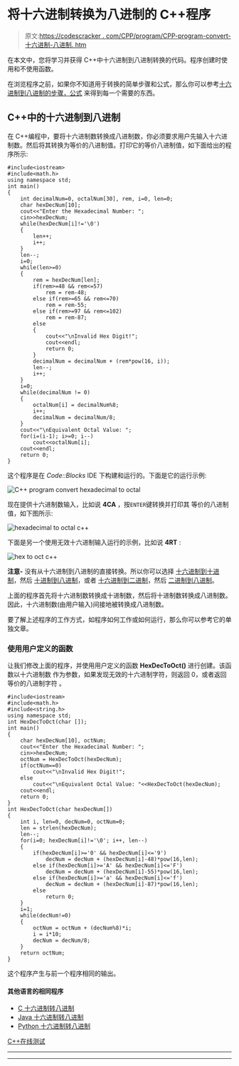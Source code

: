 # 将十六进制转换为八进制的 C++程序

> 原文:[https://codescracker . com/CPP/program/CPP-program-convert-十六进制-八进制. htm](https://codescracker.com/cpp/program/cpp-program-convert-hexadecimal-to-octal.htm)

在本文中，您将学习并获得 C++中十六进制到八进制转换的代码。程序创建时使用和不使用函数。

在浏览程序之前，如果你不知道用于转换的简单步骤和公式，那么你可以参考[十六进制到八进制的步骤，公式](/computer-fundamental/hexadecimal-to-octal.htm) 来得到每一个需要的东西。

## C++中的十六进制到八进制

在 C++编程中，要将十六进制数转换成八进制数，你必须要求用户先输入十六进制数。然后将其转换为等价的八进制值。打印它的等价八进制值，如下面给出的程序所示:

```
#include<iostream>
#include<math.h>
using namespace std;
int main()
{
    int decimalNum=0, octalNum[30], rem, i=0, len=0;
    char hexDecNum[10];
    cout<<"Enter the Hexadecimal Number: ";
    cin>>hexDecNum;
    while(hexDecNum[i]!='\0')
    {
        len++;
        i++;
    }
    len--;
    i=0;
    while(len>=0)
    {
        rem = hexDecNum[len];
        if(rem>=48 && rem<=57)
            rem = rem-48;
        else if(rem>=65 && rem<=70)
            rem = rem-55;
        else if(rem>=97 && rem<=102)
            rem = rem-87;
        else
        {
            cout<<"\nInvalid Hex Digit!";
            cout<<endl;
            return 0;
        }
        decimalNum = decimalNum + (rem*pow(16, i));
        len--;
        i++;
    }
    i=0;
    while(decimalNum != 0)
    {
        octalNum[i] = decimalNum%8;
        i++;
        decimalNum = decimalNum/8;
    }
    cout<<"\nEquivalent Octal Value: ";
    for(i=(i-1); i>=0; i--)
        cout<<octalNum[i];
    cout<<endl;
    return 0;
}
```

这个程序是在 *Code::Blocks* IDE 下构建和运行的。下面是它的运行示例:

![C++ program convert hexadecimal to octal](../Images/6bd3e41444dd8e8ae9c6a2e89d706e44.png)

现在提供十六进制数输入，比如说 **4CA** ，按`ENTER`键转换并打印其 等价的八进制值，如下图所示:

![hexadecimal to octal c++](../Images/74185932e7925f293a6fe3181812c02b.png)

下面是另一个使用无效十六进制输入运行的示例，比如说 **4RT** :

![hex to oct c++](../Images/fbde2158e4275fe7d52df231407a49bc.png)

**注意-** 没有从十六进制到八进制的直接转换。所以你可以选择 [十六进制到十进制](/cpp/program/cpp-program-convert-hexadecimal-to-decimal.htm)，然后 [十进制到八进制](/cpp/program/cpp-program-convert-decimal-to-octal.htm)，或者 [十六进制到二进制](/cpp/program/cpp-program-convert-hexadecimal-to-binary.htm)，然后 [二进制到八进制](/cpp/program/cpp-program-convert-binary-to-octal.htm)。

上面的程序首先将十六进制数转换成十进制数，然后将十进制数转换成八进制数。因此，十六进制数(由用户输入)间接地被转换成八进制数。

要了解上述程序的工作方式，如程序如何工作或如何运行，那么你可以参考它的单独文章。

### 使用用户定义的函数

让我们修改上面的程序，并使用用户定义的函数 **HexDecToOct()** 进行创建。该函数以十六进制数 作为参数，如果发现无效的十六进制字符，则返回 0，或者返回等价的八进制字符 。

```
#include<iostream>
#include<math.h>
#include<string.h>
using namespace std;
int HexDecToOct(char []);
int main()
{
    char hexDecNum[10], octNum;
    cout<<"Enter the Hexadecimal Number: ";
    cin>>hexDecNum;
    octNum = HexDecToOct(hexDecNum);
    if(octNum==0)
        cout<<"\nInvalid Hex Digit!";
    else
        cout<<"\nEquivalent Octal Value: "<<HexDecToOct(hexDecNum);
    cout<<endl;
    return 0;
}
int HexDecToOct(char hexDecNum[])
{
    int i, len=0, decNum=0, octNum=0;
    len = strlen(hexDecNum);
    len--;
    for(i=0; hexDecNum[i]!='\0'; i++, len--)
    {
        if(hexDecNum[i]>='0' && hexDecNum[i]<='9')
            decNum = decNum + (hexDecNum[i]-48)*pow(16,len);
        else if(hexDecNum[i]>='A' && hexDecNum[i]<='F')
            decNum = decNum + (hexDecNum[i]-55)*pow(16,len);
        else if(hexDecNum[i]>='a' && hexDecNum[i]<='f')
            decNum = decNum + (hexDecNum[i]-87)*pow(16,len);
        else
            return 0;
    }
    i=1;
    while(decNum!=0)
    {
        octNum = octNum + (decNum%8)*i;
        i = i*10;
        decNum = decNum/8;
    }
    return octNum;
}
```

这个程序产生与前一个程序相同的输出。

#### 其他语言的相同程序

*   [C 十六进制转八进制](/c/program/c-program-convert-hexadecimal-to-octal.htm)
*   [Java 十六进制转八进制](/java/program/java-program-convert-hexadecimal-to-octal.htm)
*   [Python 十六进制转八进制](/python/program/python-program-convert-hexadecimal-to-octal.htm)

[C++在线测试](/exam/showtest.php?subid=3)

* * *

* * *